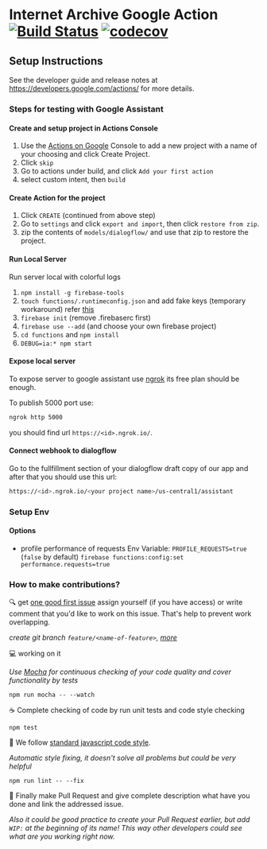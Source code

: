 # Internet Archive Google Action [![Build Status](https://travis-ci.org/internetarchive/internet-archive-voice-apps.svg?branch=master)](https://travis-ci.org/internetarchive/internet-archive-voice-apps) [![codecov](https://codecov.io/gh/internetarchive/internet-archive-voice-apps/branch/master/graph/badge.svg)](https://codecov.io/gh/internetarchive/internet-archive-voice-apps)

## Setup Instructions
See the developer guide and release notes at https://developers.google.com/actions/ for more details.

### Steps for testing with Google Assistant
#### Create and setup project in Actions Console
1. Use the [Actions on Google](https://console.actions.google.com/) Console to add a new project with a name of your choosing and click Create Project.
2. Click `skip` 
3. Go to actions under build, and click `Add your first action`
4. select custom intent, then `build`
#### Create Action for the project
1. Click `CREATE` (continued from above step)
2. Go to `settings` and click `export and import`, then click `restore from zip`.
3. zip the contents of `models/dialogflow/` and use that zip to restore the project. 
#### Run Local Server
Run server local with colorful logs
1. `npm install -g firebase-tools`
2. `touch functions/.runtimeconfig.json` and add fake keys (temporary workaround) refer [this](https://github.com/internetarchive/internet-archive-voice-apps/issues/434#issuecomment-453114249)
2. `firebase init` (remove .firebaserc first)
3. `firebase use --add` (and choose your own firebase project)
4. `cd functions` and `npm install`
4. `DEBUG=ia:* npm start` 
#### Expose local server
To expose server to google assistant use [ngrok](https://ngrok.com/)
its free plan should be enough.

To publish 5000 port use:

```bash
ngrok http 5000
```

you should find url `https://<id>.ngrok.io/`.

#### Connect webhook to dialogflow
Go to the fullfillment section of your dialogflow draft copy of our app and after that you should use this url:

```bash
https://<id>.ngrok.io/<your project name>/us-central1/assistant
```

### Setup Env

#### Options

 - profile performance of requests
   Env Variable: `PROFILE_REQUESTS=true` (`false` by default)
   `firebase functions:config:set performance.requests=true`

### How to make contributions?

:mag: get [one good first issue](https://github.com/internetarchive/internet-archive-google-action/issues?q=is%3Aissue+is%3Aopen+label%3A%22good+first+issue%22)
assign yourself (if you have access) or write comment that you'd like to work on this issue.
That's help to prevent work overlapping.

_create git branch `feature/<name-of-feature>`, [more](http://nvie.com/posts/a-successful-git-branching-model/)_

:computer: working on it

_Use [Mocha](https://mochajs.org/) for continuous checking of
your code quality and cover functionality by tests_

```
npm run mocha -- --watch
```

:coffee: Complete checking of code by run unit tests and code style checking

```
npm test
```

:star2: We follow [standard javascript code style](https://standardjs.com/).

_Automatic style fixing, it doesn't solve all problems but could be very helpful_

```
npm run lint -- --fix
```

:tada: Finally make Pull Request and give complete description what have you done
and link the addressed issue.

_Also it could be good practice to create your Pull Request earlier,
but add `WIP:` at the beginning of its name! This way other developers
could see what are you working right now._
